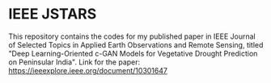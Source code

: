 # IEEE JSTARS
This repository contains the codes for my published paper in  IEEE Journal of Selected Topics in Applied Earth Observations and Remote Sensing, titled "Deep Learning-Oriented c-GAN Models for Vegetative Drought Prediction on Peninsular India".
Link for the paper: https://ieeexplore.ieee.org/document/10301647
